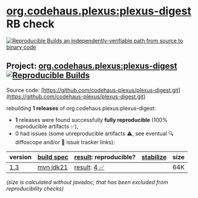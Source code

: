 [org.codehaus.plexus:plexus-digest](https://central.sonatype.com/artifact/org.codehaus.plexus/plexus-digest/versions) RB check
=======

[![Reproducible Builds](https://reproducible-builds.org/images/logos/rb.svg) an independently-verifiable path from source to binary code](https://reproducible-builds.org/)

## Project: [org.codehaus.plexus:plexus-digest](https://central.sonatype.com/artifact/org.codehaus.plexus/plexus-digest/versions) [![Reproducible Builds](https://img.shields.io/endpoint?url=https://raw.githubusercontent.com/jvm-repo-rebuild/reproducible-central/master/content/org/codehaus/plexus/plexus-digest/badge.json)](https://github.com/jvm-repo-rebuild/reproducible-central/blob/master/content/org/codehaus/plexus/plexus-digest/README.md)

Source code: [https://github.com/codehaus-plexus/plexus-digest.git](https://github.com/codehaus-plexus/plexus-digest.git)

rebuilding **1 releases** of org.codehaus.plexus:plexus-digest:
- **1** releases were found successfully **fully reproducible** (100% reproducible artifacts :white_check_mark:),
- 0 had issues (some unreproducible artifacts :warning:, see eventual :mag: diffoscope and/or :memo: issue tracker links):

| version | [build spec](/BUILDSPEC.md) | [result](https://reproducible-builds.org/docs/jvm/): reproducible? | [stabilize](https://github.com/google/oss-rebuild/blob/main/cmd/stabilize/README.md) | size |
| -- | --------- | ------ | ------ | -- |
| [1.3](https://central.sonatype.com/artifact/org.codehaus.plexus/plexus-digest/1.3/pom) | [mvn jdk21](plexus-digest-1.3.buildspec) | [result](plexus-digest-1.3.buildinfo): [4 :white_check_mark: ](plexus-digest-1.3.buildcompare) | | 64K |

<i>(size is calculated without javadoc, that has been excluded from reproducibility checks)</i>
